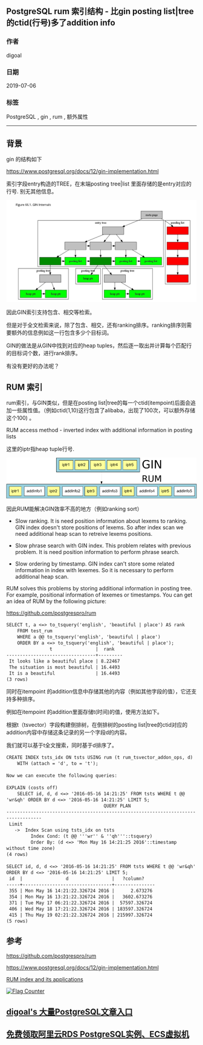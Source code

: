 ## PostgreSQL rum 索引结构 - 比gin posting list|tree 的ctid(行号)多了addition info   
                                                                     
### 作者                                                                     
digoal                                                                     
                                                                     
### 日期                                                                     
2019-07-06                                                                   
                                                                     
### 标签                                                                     
PostgreSQL , gin , rum , 额外属性      
                                                                     
----                                                                     
                                                                     
## 背景     
gin 的结构如下  
  
https://www.postgresql.org/docs/12/gin-implementation.html  
  
索引字段entry构造的TREE，在末端posting tree|list 里面存储的是entry对应的行号. 别无其他信息。  
  
![pic](20190706_01_pic_002.jpg)    
  
因此GIN索引支持包含、相交等检索。  
  
但是对于全文检索来说，除了包含、相交，还有ranking排序。ranking排序则需要额外的信息例如这一行包含多少个目标词。  
  
GIN的做法是从GIN中找到对应的heap tuples，然后逐一取出并计算每个匹配行的目标词个数，进行rank排序。  
  
有没有更好的办法呢？  
  
## RUM 索引  
rum索引，与GIN类似，但是在posting list|tree的每一个ctid(itempoint)后面会追加一些属性值。（例如ctid(1,10)这行包含了alibaba，出现了100次，可以额外存储这个100) 。  
  
RUM access method - inverted index with additional information in posting lists  
  
这里的iptr指heap tuple行号.   
  
![pic](20190706_01_pic_001.png)    
  
因此RUM能解决GIN效率不高的地方（例如ranking sort）  
  
- Slow ranking. It is need position information about lexems to ranking. GIN index doesn't store positions of lexems. So after index scan we need additional heap scan to retreive lexems positions.  
  
- Slow phrase search with GIN index. This problem relates with previous problem. It is need position information to perform phrase search.  
  
- Slow ordering by timestamp. GIN index can't store some related information in index with lexemes. So it is necessary to perform additional heap scan.  
  
RUM solves this problems by storing additional information in posting tree. For example, positional information of lexemes or timestamps. You can get an idea of RUM by the following picture:  
  
https://github.com/postgrespro/rum  
  
```  
SELECT t, a <=> to_tsquery('english', 'beautiful | place') AS rank  
    FROM test_rum  
    WHERE a @@ to_tsquery('english', 'beautiful | place')  
    ORDER BY a <=> to_tsquery('english', 'beautiful | place');  
                t                |  rank  
---------------------------------+---------  
 It looks like a beautiful place | 8.22467  
 The situation is most beautiful | 16.4493  
 It is a beautiful               | 16.4493  
(3 rows)  
```  
  
同时在itempoint 的addition信息中存储其他的内容（例如其他字段的值），它还支持多种排序。  
  
例如在itempoint 的addition里面存储t(时间)的值，使用方法如下。  
  
根据t（tsvector）字段构建倒排树，在倒排树的posting list|tree的ctid对应的addition内容中存储这条记录的另一个字段d的内容。  
  
我们就可以基于t全文搜索，同时基于d排序了。  
  
```  
CREATE INDEX tsts_idx ON tsts USING rum (t rum_tsvector_addon_ops, d)  
    WITH (attach = 'd', to = 't');  
  
Now we can execute the following queries:  
  
EXPLAIN (costs off)  
    SELECT id, d, d <=> '2016-05-16 14:21:25' FROM tsts WHERE t @@ 'wr&qh' ORDER BY d <=> '2016-05-16 14:21:25' LIMIT 5;  
                                    QUERY PLAN  
-----------------------------------------------------------------------------------  
 Limit  
   ->  Index Scan using tsts_idx on tsts  
         Index Cond: (t @@ '''wr'' & ''qh'''::tsquery)  
         Order By: (d <=> 'Mon May 16 14:21:25 2016'::timestamp without time zone)  
(4 rows)  
  
SELECT id, d, d <=> '2016-05-16 14:21:25' FROM tsts WHERE t @@ 'wr&qh' ORDER BY d <=> '2016-05-16 14:21:25' LIMIT 5;  
 id  |                d                |   ?column?  
-----+---------------------------------+---------------  
 355 | Mon May 16 14:21:22.326724 2016 |      2.673276  
 354 | Mon May 16 13:21:22.326724 2016 |   3602.673276  
 371 | Tue May 17 06:21:22.326724 2016 |  57597.326724  
 406 | Wed May 18 17:21:22.326724 2016 | 183597.326724  
 415 | Thu May 19 02:21:22.326724 2016 | 215997.326724  
(5 rows)  
```  
    
## 参考  
https://github.com/postgrespro/rum  
  
https://www.postgresql.org/docs/12/gin-implementation.html  
  
[RUM index and its applications](20190706_01_doc_001.pdf)  
    
  
<a rel="nofollow" href="http://info.flagcounter.com/h9V1"  ><img src="http://s03.flagcounter.com/count/h9V1/bg_FFFFFF/txt_000000/border_CCCCCC/columns_2/maxflags_12/viewers_0/labels_0/pageviews_0/flags_0/"  alt="Flag Counter"  border="0"  ></a>  
  
  
## [digoal's 大量PostgreSQL文章入口](https://github.com/digoal/blog/blob/master/README.md "22709685feb7cab07d30f30387f0a9ae")
  
  
## [免费领取阿里云RDS PostgreSQL实例、ECS虚拟机](https://free.aliyun.com/ "57258f76c37864c6e6d23383d05714ea")
  
